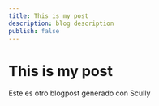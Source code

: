 ```yaml
---
title: This is my post
description: blog description
publish: false
---
```


# This is my post

Este es otro blogpost generado con Scully